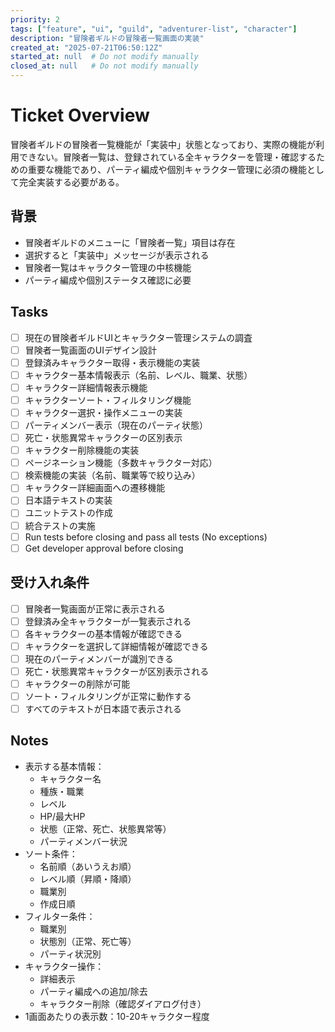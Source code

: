 ```yaml
---
priority: 2
tags: ["feature", "ui", "guild", "adventurer-list", "character"]
description: "冒険者ギルドの冒険者一覧画面の実装"
created_at: "2025-07-21T06:50:12Z"
started_at: null  # Do not modify manually
closed_at: null   # Do not modify manually
---
```


# Ticket Overview

冒険者ギルドの冒険者一覧機能が「実装中」状態となっており、実際の機能が利用できない。冒険者一覧は、登録されている全キャラクターを管理・確認するための重要な機能であり、パーティ編成や個別キャラクター管理に必須の機能として完全実装する必要がある。

## 背景
- 冒険者ギルドのメニューに「冒険者一覧」項目は存在
- 選択すると「実装中」メッセージが表示される
- 冒険者一覧はキャラクター管理の中核機能
- パーティ編成や個別ステータス確認に必要

## Tasks

- [ ] 現在の冒険者ギルドUIとキャラクター管理システムの調査
- [ ] 冒険者一覧画面のUIデザイン設計
- [ ] 登録済みキャラクター取得・表示機能の実装
- [ ] キャラクター基本情報表示（名前、レベル、職業、状態）
- [ ] キャラクター詳細情報表示機能
- [ ] キャラクターソート・フィルタリング機能
- [ ] キャラクター選択・操作メニューの実装
- [ ] パーティメンバー表示（現在のパーティ状態）
- [ ] 死亡・状態異常キャラクターの区別表示
- [ ] キャラクター削除機能の実装
- [ ] ページネーション機能（多数キャラクター対応）
- [ ] 検索機能の実装（名前、職業等で絞り込み）
- [ ] キャラクター詳細画面への遷移機能
- [ ] 日本語テキストの実装
- [ ] ユニットテストの作成
- [ ] 統合テストの実施
- [ ] Run tests before closing and pass all tests (No exceptions)
- [ ] Get developer approval before closing

## 受け入れ条件
- [ ] 冒険者一覧画面が正常に表示される
- [ ] 登録済み全キャラクターが一覧表示される
- [ ] 各キャラクターの基本情報が確認できる
- [ ] キャラクターを選択して詳細情報が確認できる
- [ ] 現在のパーティメンバーが識別できる
- [ ] 死亡・状態異常キャラクターが区別表示される
- [ ] キャラクターの削除が可能
- [ ] ソート・フィルタリングが正常に動作する
- [ ] すべてのテキストが日本語で表示される

## Notes

- 表示する基本情報：
  - キャラクター名
  - 種族・職業
  - レベル
  - HP/最大HP
  - 状態（正常、死亡、状態異常等）
  - パーティメンバー状況
- ソート条件：
  - 名前順（あいうえお順）
  - レベル順（昇順・降順）
  - 職業別
  - 作成日順
- フィルター条件：
  - 職業別
  - 状態別（正常、死亡等）
  - パーティ状況別
- キャラクター操作：
  - 詳細表示
  - パーティ編成への追加/除去
  - キャラクター削除（確認ダイアログ付き）
- 1画面あたりの表示数：10-20キャラクター程度
